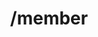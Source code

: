 ---
title: /member
position_number: 4.1
type: post
desc: Create member
auth_type: API Key

auths:
  - key: GoChat-Token
    value: 433578ab-84c2-4e02-4656-de55a8097c9f
    desc:

body_type: raw(json)
body_fields:
  - key: group_id
    type: int
    required:
    desc: primary key of group
  - key: user_id
    type: int
    required:
    desc: primary key of user

l_code_blocks:
  - code: |-
      {
          "group_id": 1,
          "user_id": 10
      }
    title: Body
    language: json
  - code: |-
      curl --location --request POST 'localhost:1213/v1/member' \
      --header 'GoChat-Token: 433578ab-84c2-4e02-4656-de55a8097c9f' \
      --header 'Content-Type: application/json' \
      --data-raw '{
          "group_id": 1,
          "user_id": 1
      }'
    title: cURL
    language: bash
  - code: |-
      var settings = {
        "url": "localhost:1213/v1/member",
        "method": "POST",
        "timeout": 0,
        "headers": {
          "GoChat-Token": "433578ab-84c2-4e02-4656-de55a8097c9f",
          "Content-Type": "application/json"
        },
        "data": JSON.stringify({
          "group_id": 1,
          "user_id": 1
        }),
      };
      
      $.ajax(settings).done(function (response) {
        console.log(response);
      });
    title: jQuery
    language: javascript

r_code_blocks:
  - code: |-

    title: Response
    language: json
  - code: |-
      {
          "error": "FOREIGN KEY constraint failed"
      }
    title: Error
    language: json
---